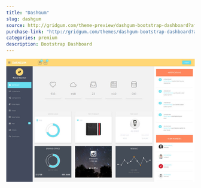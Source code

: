 ```yaml
---
title: "DashGum"
slug: dashgum
source: http://gridgum.com/theme-preview/dashgum-bootstrap-dashboard?affiliates=29
purchase-link: "http://gridgum.com/themes/dashgum-bootstrap-dashboard?affiliates=29"
categories: premium
description: Bootstrap Dashboard
---
```


<img src="/assets/img/premium/dashgum.jpg" class="img-responsive" alt="DashGum - Bootstrap Dashboard">